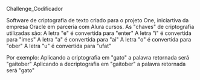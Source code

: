 Challenge_Codificador

Software de criptografia de texto criado para o projeto One, iniciartiva da empresa Oracle em parceria com Alura cursos.
As "chaves" de criptografia utilizadas são:
A letra "e" é convertida para "enter"
A letra "i" é convertida para "imes"
A letra "a" é convertida para "ai"
A letra "o" é convertida para "ober"
A letra "u" é convertida para "ufat"

Por exemplo:
Aplicando a criptografia em "gato" a palavra retornada será "gaitober"
Aplicando a decriptografia em "gaitober" a palavra retornada será "gato"

